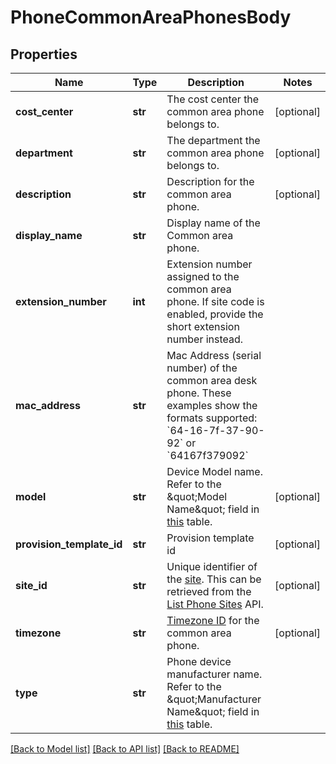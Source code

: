 # PhoneCommonAreaPhonesBody

## Properties
Name | Type | Description | Notes
------------ | ------------- | ------------- | -------------
**cost_center** | **str** | The cost center the common area phone belongs to. | [optional] 
**department** | **str** | The department the common area phone belongs to. | [optional] 
**description** | **str** | Description for the common area phone. | [optional] 
**display_name** | **str** | Display name of the Common area phone. | 
**extension_number** | **int** | Extension number assigned to the common area phone. If site code is enabled, provide the short extension number instead. | 
**mac_address** | **str** | Mac Address (serial number) of the common area desk phone. These examples show the formats supported: &#x60;64-16-7f-37-90-92&#x60; or &#x60;64167f379092&#x60; | 
**model** | **str** | Device Model name. Refer to the \&quot;Model Name\&quot; field in [this](https://marketplace.zoom.us/docs/api-reference/other-references/zoomphone-supporteddevice) table. | [optional] 
**provision_template_id** | **str** | Provision template id | [optional] 
**site_id** | **str** | Unique identifier of the [site](https://support.zoom.us/hc/en-us/articles/360020809672). This can be retrieved from the [List Phone Sites](https://marketplace.zoom.us/docs/api-reference/phone/methods#operation/listPhoneSites) API. | [optional] 
**timezone** | **str** | [Timezone ID](https://marketplace.zoom.us/docs/api-reference/other-references/abbreviation-lists) for the common area phone. | [optional] 
**type** | **str** | Phone device manufacturer name. Refer to the \&quot;Manufacturer Name\&quot; field in [this](https://marketplace.zoom.us/docs/api-reference/other-references/zoomphone-supporteddevice) table. | 

[[Back to Model list]](../README.md#documentation-for-models) [[Back to API list]](../README.md#documentation-for-api-endpoints) [[Back to README]](../README.md)

